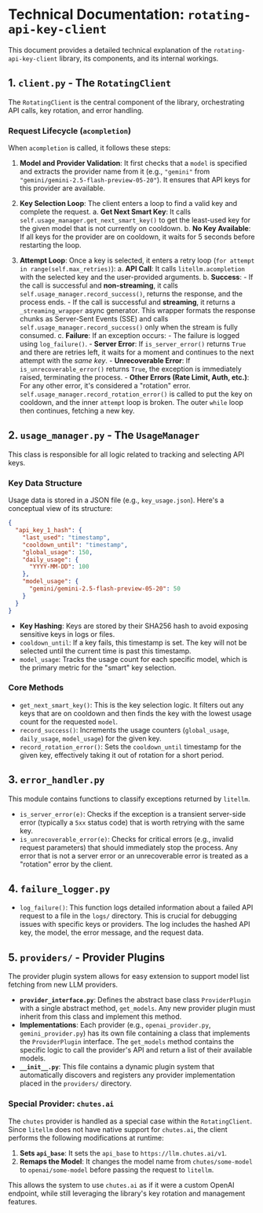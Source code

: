 # Technical Documentation: `rotating-api-key-client`

This document provides a detailed technical explanation of the `rotating-api-key-client` library, its components, and its internal workings.

## 1. `client.py` - The `RotatingClient`

The `RotatingClient` is the central component of the library, orchestrating API calls, key rotation, and error handling.

### Request Lifecycle (`acompletion`)

When `acompletion` is called, it follows these steps:

1.  **Model and Provider Validation**: It first checks that a `model` is specified and extracts the provider name from it (e.g., `"gemini"` from `"gemini/gemini-2.5-flash-preview-05-20"`). It ensures that API keys for this provider are available.

2.  **Key Selection Loop**: The client enters a loop to find a valid key and complete the request.
    a.  **Get Next Smart Key**: It calls `self.usage_manager.get_next_smart_key()` to get the least-used key for the given model that is not currently on cooldown.
    b.  **No Key Available**: If all keys for the provider are on cooldown, it waits for 5 seconds before restarting the loop.

3.  **Attempt Loop**: Once a key is selected, it enters a retry loop (`for attempt in range(self.max_retries)`):
    a.  **API Call**: It calls `litellm.acompletion` with the selected key and the user-provided arguments.
    b.  **Success**:
        -   If the call is successful and **non-streaming**, it calls `self.usage_manager.record_success()`, returns the response, and the process ends.
        -   If the call is successful and **streaming**, it returns a `_streaming_wrapper` async generator. This wrapper formats the response chunks as Server-Sent Events (SSE) and calls `self.usage_manager.record_success()` only when the stream is fully consumed.
    c.  **Failure**: If an exception occurs:
        -   The failure is logged using `log_failure()`.
        -   **Server Error**: If `is_server_error()` returns `True` and there are retries left, it waits for a moment and continues to the next attempt with the *same key*.
        -   **Unrecoverable Error**: If `is_unrecoverable_error()` returns `True`, the exception is immediately raised, terminating the process.
        -   **Other Errors (Rate Limit, Auth, etc.)**: For any other error, it's considered a "rotation" error. `self.usage_manager.record_rotation_error()` is called to put the key on cooldown, and the inner `attempt` loop is broken. The outer `while` loop then continues, fetching a new key.

## 2. `usage_manager.py` - The `UsageManager`

This class is responsible for all logic related to tracking and selecting API keys.

### Key Data Structure

Usage data is stored in a JSON file (e.g., `key_usage.json`). Here's a conceptual view of its structure:

```json
{
  "api_key_1_hash": {
    "last_used": "timestamp",
    "cooldown_until": "timestamp",
    "global_usage": 150,
    "daily_usage": {
      "YYYY-MM-DD": 100
    },
    "model_usage": {
      "gemini/gemini-2.5-flash-preview-05-20": 50
    }
  }
}
```

-   **Key Hashing**: Keys are stored by their SHA256 hash to avoid exposing sensitive keys in logs or files.
-   `cooldown_until`: If a key fails, this timestamp is set. The key will not be selected until the current time is past this timestamp.
-   `model_usage`: Tracks the usage count for each specific model, which is the primary metric for the "smart" key selection.

### Core Methods

-   `get_next_smart_key()`: This is the key selection logic. It filters out any keys that are on cooldown and then finds the key with the lowest usage count for the requested `model`.
-   `record_success()`: Increments the usage counters (`global_usage`, `daily_usage`, `model_usage`) for the given key.
-   `record_rotation_error()`: Sets the `cooldown_until` timestamp for the given key, effectively taking it out of rotation for a short period.

## 3. `error_handler.py`

This module contains functions to classify exceptions returned by `litellm`.

-   `is_server_error(e)`: Checks if the exception is a transient server-side error (typically a `5xx` status code) that is worth retrying with the same key.
-   `is_unrecoverable_error(e)`: Checks for critical errors (e.g., invalid request parameters) that should immediately stop the process. Any error that is not a server error or an unrecoverable error is treated as a "rotation" error by the client.

## 4. `failure_logger.py`

-   `log_failure()`: This function logs detailed information about a failed API request to a file in the `logs/` directory. This is crucial for debugging issues with specific keys or providers. The log includes the hashed API key, the model, the error message, and the request data.

## 5. `providers/` - Provider Plugins

The provider plugin system allows for easy extension to support model list fetching from new LLM providers.

-   **`provider_interface.py`**: Defines the abstract base class `ProviderPlugin` with a single abstract method, `get_models`. Any new provider plugin must inherit from this class and implement this method.
-   **Implementations**: Each provider (e.g., `openai_provider.py`, `gemini_provider.py`) has its own file containing a class that implements the `ProviderPlugin` interface. The `get_models` method contains the specific logic to call the provider's API and return a list of their available models.
-   **`__init__.py`**: This file contains a dynamic plugin system that automatically discovers and registers any provider implementation placed in the `providers/` directory.

### Special Provider: `chutes.ai`

The `chutes` provider is handled as a special case within the `RotatingClient`. Since `litellm` does not have native support for `chutes.ai`, the client performs the following modifications at runtime:

1.  **Sets `api_base`**: It sets the `api_base` to `https://llm.chutes.ai/v1`.
2.  **Remaps the Model**: It changes the model name from `chutes/some-model` to `openai/some-model` before passing the request to `litellm`.

This allows the system to use `chutes.ai` as if it were a custom OpenAI endpoint, while still leveraging the library's key rotation and management features.
